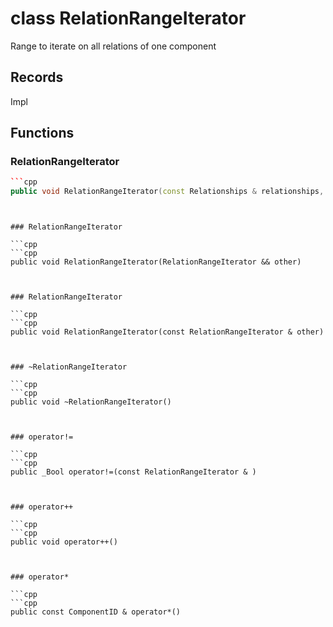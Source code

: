 # class RelationRangeIterator


 Range to iterate on all relations of one component



## Records

Impl



## Functions

### RelationRangeIterator

```cpp
```cpp
public void RelationRangeIterator(const Relationships & relationships, const uuid & component_id)
```
```


### RelationRangeIterator

```cpp
```cpp
public void RelationRangeIterator(RelationRangeIterator && other)
```
```


### RelationRangeIterator

```cpp
```cpp
public void RelationRangeIterator(const RelationRangeIterator & other)
```
```


### ~RelationRangeIterator

```cpp
```cpp
public void ~RelationRangeIterator()
```
```


### operator!=

```cpp
```cpp
public _Bool operator!=(const RelationRangeIterator & )
```
```


### operator++

```cpp
```cpp
public void operator++()
```
```


### operator*

```cpp
```cpp
public const ComponentID & operator*()
```
```




